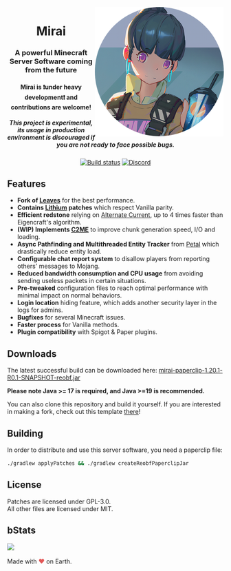 <img src="logo.webp" alt="Mirai Face" align="right">
<div align="center">
  <h1>Mirai</h1>
  <h3>A powerful Minecraft Server Software coming from the future</h3>
  <h4>Mirai is ❗under heavy development❗ and contributions are welcome!</h4>
  <h5><b>This project is experimental, its usage in production environment is discouraged if you are not ready to face possible bugs.</b></h5>

  [![Build status](https://img.shields.io/github/actions/workflow/status/Dreeam-qwq/Mirai/build-leaves1201.yml?branch=leaves%2F1.20.1&style=for-the-badge)](https://github.com/Dreeam-qwq/Mirai/releases/tag/leaves-1.20.1)
  [![Discord](https://img.shields.io/discord/928402257605701683?color=5865F2&label=discord&style=for-the-badge)](https://discord.gg/DdH6Yfu9gM)
</div>

## Features

- **Fork of [Leaves](https://github.com/LeavesMC/Leaves)** for the best performance.
- **Contains [Lithium](https://github.com/CaffeineMC/lithium-fabric) patches** which respect Vanilla parity.
- **Efficient redstone** relying on [Alternate Current](https://github.com/SpaceWalkerRS/alternate-current), up to 4 times faster than Eigencraft's algorithm.
- **(WIP) Implements [C2ME](https://github.com/RelativityMC/C2ME-fabric)** to improve chunk generation speed, I/O and loading.
- **Async Pathfinding and Multithreaded Entity Tracker** from [Petal](https://github.com/Bloom-host/Petal) which drastically reduce entity load.
- **Configurable chat report system** to disallow players from reporting others' messages to Mojang.
- **Reduced bandwidth consumption and CPU usage** from avoiding sending useless packets in certain situations.
- **Pre-tweaked** configuration files to reach optimal performance with minimal impact on normal behaviors.
- **Login location** hiding feature, which adds another security layer in the logs for admins.
- **Bugfixes** for several Minecraft issues.
- **Faster process** for Vanilla methods.
- **Plugin compatibility** with Spigot & Paper plugins.

## Downloads
The latest successful build can be downloaded here:
[mirai-paperclip-1.20.1-R0.1-SNAPSHOT-reobf.jar](https://github.com/Dreeam-qwq/Mirai/releases/tag/leaves-1.20.1)

**Please note Java >= 17 is required, and Java >=19 is recommended.**

You can also clone this repository and build it yourself.
If you are interested in making a fork, check out this template [there](https://github.com/PaperMC/paperweight-examples)!

## Building
In order to distribute and use this server software, you need a paperclip file:

```bash
./gradlew applyPatches && ./gradlew createReobfPaperclipJar
```

## License
Patches are licensed under GPL-3.0.  
All other files are licensed under MIT.

## bStats
[![](https://bstats.org/signatures/server-implementation/mirai.svg)](https://bstats.org/plugin/server-implementation/Mirai/18351)

Made with <span style="color: #e25555;">&#9829;</span> on Earth.
